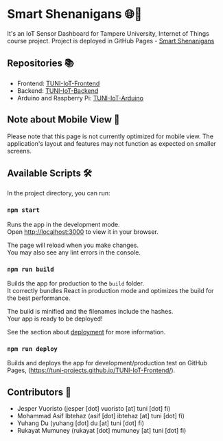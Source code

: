 # Smart Shenanigans 🌐🔌

It's an IoT Sensor Dashboard for Tampere University, Internet of Things course project. Project is deployed in GitHub Pages - [Smart Shenanigans](https://tuni-projects.github.io/TUNI-IoT-Frontend/)

## Repositories 📚

* Frontend: [TUNI-IoT-Frontend](https://github.com/TUNI-Projects/TUNI-IoT-Frontend)
* Backend: [TUNI-IoT-Backend](https://github.com/TUNI-Projects/TUNI-IoT-Backend)
* Arduino and Raspberry Pi: [TUNI-IoT-Arduino](https://github.com/TUNI-Projects/TUNI-IoT-Arduino)

## Note about Mobile View 📱

Please note that this page is not currently optimized for mobile view. The application's layout and features may not function as expected on smaller screens.

## Available Scripts 🛠️

In the project directory, you can run:

### `npm start`

Runs the app in the development mode.\
Open [http://localhost:3000](http://localhost:3000) to view it in your browser.

The page will reload when you make changes.\
You may also see any lint errors in the console.

### `npm run build`

Builds the app for production to the `build` folder.\
It correctly bundles React in production mode and optimizes the build for the best performance.

The build is minified and the filenames include the hashes.\
Your app is ready to be deployed!

See the section about [deployment](https://facebook.github.io/create-react-app/docs/deployment) for more information.

### `npm run deploy`

Builds and deploys the app for development/production test on GitHub Pages, (<https://tuni-projects.github.io/TUNI-IoT-Frontend/>).

## Contributors 👥

* Jesper Vuoristo (jesper [dot] vuoristo [at] tuni [dot] fi)
* Mohammad Asif Ibtehaz (asif [dot] ibtehaz [at] tuni [dot] fi)
* Yuhang Du (yuhang [dot] du [at] tuni [dot] fi)
* Rukayat Mumuney (rukayat [dot] mumuney [at] tuni [dot] fi)

